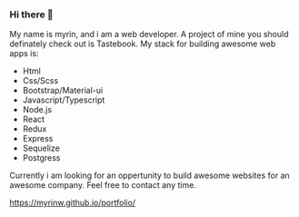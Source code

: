 ### Hi there 👋

My name is myrin, and i am a web developer. A project of mine you should definately check out is Tastebook.
My stack for building awesome web apps is:
- Html
- Css/Scss
- Bootstrap/Material-ui
- Javascript/Typescript
- Node.js
- React
- Redux
- Express
- Sequelize
- Postgress

Currently i am looking for an oppertunity to build awesome websites for an awesome company.
Feel free to contact any time.

https://myrinw.github.io/portfolio/
